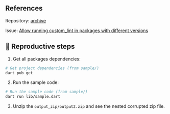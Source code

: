 ## References

Repository: [archive](https://github.com/brendan-duncan/archive)

Issue: [Allow running custom_lint in packages with different versions](https://github.com/invertase/dart_custom_lint/issues/104)

## 🐛 Reproductive steps

1. Get all packages dependencies:

```sh
# Get project dependencies (from sample/)
dart pub get
```

2. Run the sample code:

```sh
# Run the sample code (from sample/)
dart run lib/sample.dart
```

3. Unzip the `output_zip/output2.zip` and see the nested corrupted zip file.
